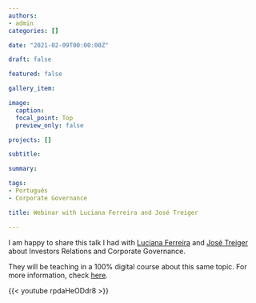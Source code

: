 ```yaml
---
authors:
- admin
categories: []

date: "2021-02-09T00:00:00Z"

draft: false

featured: false

gallery_item:

image:
  caption: 
  focal_point: Top
  preview_only: false

projects: []

subtitle: 

summary: 

tags:
- Português
- Corporate Governance

title: Webinar with Luciana Ferreira and José Treiger

---
```


I am happy to share this talk I had with [Luciana Ferreira](https://www.linkedin.com/in/luciana-paulo-ferreira/) and [José Treiger](https://www.linkedin.com/in/jose-marcos-treiger-a74a3b/) about Investors Relations and Corporate Governance.

They will be teaching in a 100% digital course about this same topic. For more information, check [here](https://iag.puc-rio.br/curso/aprimorando-conhecimentos-mercado-de-capitais-e-ri/).

{{< youtube rpdaHeODdr8 >}}









